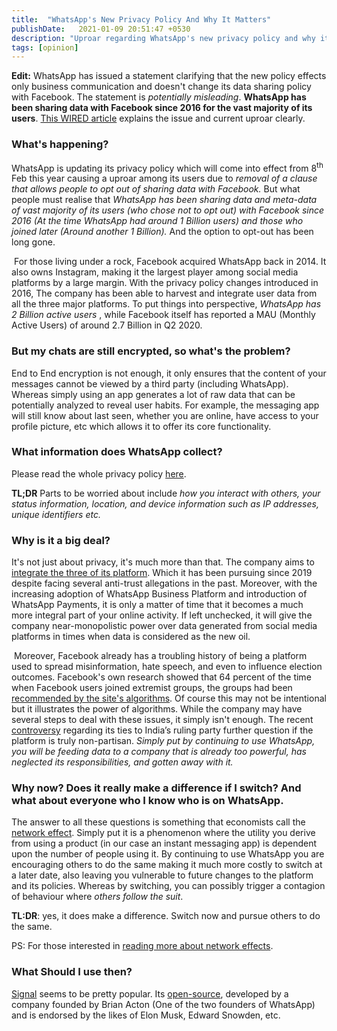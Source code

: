 ```yaml
---
title:  "WhatsApp's New Privacy Policy And Why It Matters"
publishDate:   2021-01-09 20:51:47 +0530
description: "Uproar regarding WhatsApp's new privacy policy and why it is time to switch to better and more privacy centered alternatives."
tags: [opinion]
---
```

<!--end_excerpt-->

**Edit:** WhatsApp has issued a statement clarifying that the new policy effects only business communication and doesn't change its data sharing policy with Facebook. The statement is *potentially misleading*.  **WhatsApp has been sharing data with Facebook since 2016 for the vast majority of its users**. [This WIRED article](https://www.wired.com/story/whatsapp-facebook-data-share-notification/amp) explains the issue and current uproar clearly.

### What's happening?

WhatsApp is updating its privacy policy which will come into effect from 8<sup>th</sup> Feb this year causing a uproar among its users due to *removal of a clause that allows people to opt out of sharing data with Facebook.* But what people must realise that *WhatsApp has been sharing data and meta-data of vast majority of its users (who chose not to opt out) with Facebook since 2016 (At the time WhatsApp had around 1 Billion users) and those who joined later (Around another 1 Billion).* And the option to opt-out has been long gone.

​	For those living under a rock, Facebook acquired WhatsApp back in 2014. It also owns Instagram, making it the largest player among social media platforms by a large margin. With the privacy policy changes introduced in 2016, The company has been able to harvest and integrate user data from all the three major platforms. To put things into perspective, *WhatsApp has  2 Billion active users* , while Facebook itself has reported a MAU (Monthly Active Users)  of around 2.7 Billion in Q2 2020.

### But my chats are still encrypted, so what's the problem?

End to End encryption is not enough, it only ensures that the content of your messages cannot be viewed by a third party (including WhatsApp). Whereas simply using an app generates a lot of raw data that can be potentially analyzed to reveal user habits. For example, the messaging app will still know about last seen, whether you are online, have access to your profile picture, etc which allows it to offer its core functionality.

### What information does WhatsApp collect?

Please read the whole privacy policy [here](https://www.whatsapp.com/legal/updates/privacy-policy/?lang=en).

**TL;DR** Parts to be worried about include *how you interact with others, your status information, location, and device information such as IP addresses, unique identifiers etc.*

### Why is it a big deal?

It's not just about privacy, it's much more than that. The company aims to [integrate the three of its platform](https://www.nytimes.com/2019/01/25/technology/facebook-instagram-whatsapp-messenger.html). Which it has been pursuing since 2019 despite facing several anti-trust allegations in the past. Moreover, with the increasing adoption of WhatsApp Business Platform and introduction of WhatsApp Payments, it is only a matter of time that it becomes a much more integral part of your online activity. If left unchecked, it will give the company near-monopolistic power over data generated from social media platforms in times when data is considered as the new oil.

​		Moreover, Facebook already has a troubling history of being a platform used to spread misinformation, hate speech, and even to influence election outcomes. Facebook's own research showed that 64 percent of the time when Facebook users joined extremist groups, the groups had been [recommended by the site's algorithms](https://www.wsj.com/articles/facebook-knows-it-encourages-division-top-executives-nixed-solutions-11590507499). Of course this may not be intentional but it illustrates the power of algorithms. While the company may have several steps to deal with these issues, it simply isn't enough. The recent [controversy](https://time.com/5883993/india-facebook-hate-speech-bjp/) regarding its ties to India’s ruling party further question if the platform is truly non-partisan. *Simply put by continuing to use WhatsApp, you will be feeding data to a company that is already too powerful, has neglected its responsibilities, and gotten away with it.*

### Why now? Does it really make a difference if I switch? And what about everyone who I know who is on WhatsApp.

The answer to all these questions is something that economists call the [network effect](https://en.wikipedia.org/wiki/Network_effect). Simply put it is a phenomenon where the utility you derive from using a product (in our case an instant messaging app) is dependent upon the number of people using it. By continuing to use WhatsApp you are encouraging others to do the same making it much more costly to switch at a later date, also leaving you vulnerable to future changes to the platform and its policies. Whereas by switching, you can possibly trigger a contagion of behaviour where *others follow the suit*.

**TL:DR**: yes, it does make a difference. Switch now and pursue others to do the same.

PS: For those interested in [reading more about network effects](https://economics.mit.edu/files/4831).

### What Should I use then?

[Signal](https://signal.org/en/) seems to be pretty popular. Its [open-source](https://github.com/signalapp), developed by a company founded by Brian Acton (One of the two founders of WhatsApp) and is endorsed by the likes of Elon Musk, Edward Snowden, etc.
